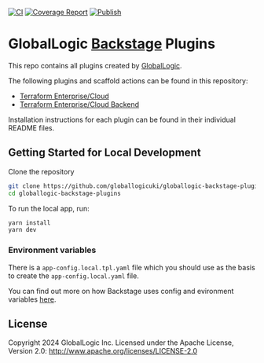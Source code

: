 [![CI](https://github.com/globallogicuki/globallogic-backstage-plugins/actions/workflows/ci.yml/badge.svg)](https://github.com/globallogicuki/globallogic-backstage-plugins/actions/workflows/ci.yml) [![Coverage Report](https://github.com/globallogicuki/globallogic-backstage-plugins/actions/workflows/testCoverage.yml/badge.svg)](https://github.com/globallogicuki/globallogic-backstage-plugins/actions/workflows/testCoverage.yml) [![Publish](https://github.com/globallogicuki/globallogic-backstage-plugins/actions/workflows/publish.yml/badge.svg)](https://github.com/globallogicuki/globallogic-backstage-plugins/actions/workflows/publish.yml)

# GlobalLogic [Backstage](https://backstage.io) Plugins

This repo contains all plugins created by [GlobalLogic](https://www.globallogic.com/).

The following plugins and scaffold actions can be found in this repository:

- [Terraform Enterprise/Cloud](https://www.npmjs.com/package/@globallogicuki/backstage-plugin-terraform)
- [Terraform Enterprise/Cloud Backend](https://www.npmjs.com/package/@globallogicuki/backstage-plugin-terraform-backend)

Installation instructions for each plugin can be found in their individual README files.

## Getting Started for Local Development

Clone the repository

```sh
git clone https://github.com/globallogicuki/globallogic-backstage-plugins.git
cd globallogic-backstage-plugins
```

To run the local app, run:

```sh
yarn install
yarn dev
```

### Environment variables

There is a `app-config.local.tpl.yaml` file which you should use as the basis to create the `app-config.local.yaml` file.

You can find out more on how Backstage uses config and evironment variables [here](https://backstage.io/docs/conf/).

## License

Copyright 2024 GlobalLogic Inc. Licensed under the Apache License, Version 2.0: <http://www.apache.org/licenses/LICENSE-2.0>
